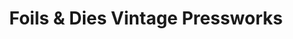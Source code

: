 ---
title: "Foils & Dies Vintage Pressworks"
url: /denver/foils-and-dies-vintage-pressworks/
shop: art
---